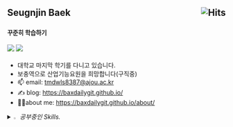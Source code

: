 
<h2>
  Seugnjin Baek
  <a href="https://seungjinbaek.notion.site/1b072c03b8ff44dc825d082f4fdb0e61?pvs=4"><img alt="Hits" src="https://hits.sh/github.com/BaxDailyGit.svg?view=today-total&style=for-the-badge&color=0d1117&labelColor=0d1117" align="right"/></a>
</h2>
<h3>
  <sup>
    <h4>꾸준히 학습하기</h4>
  </sup>
  <a href=""><img src="https://img.shields.io/badge/Resume-000000?style=flat-square&logo=notion&logoColor=white"/></a>
  <a href="https://baxdailygit.github.io/"><img src="https://img.shields.io/badge/Blog-171717?style=flat-square&logo=blogger&logoColor=white"/></a>
</h3>

-   대학교 마지막 학기를 다니고 있습니다.
-   보충역으로 산업기능요원을 희망합니다(구직중)
- 📫 email: tmdwls8387@ajou.ac.kr
- ✍️ blog: https://baxdailygit.github.io/
- 🙋‍♂️about me: https://baxdailygit.github.io/about/

<i>
<details>
<summary>
  <img src="https://raw.githubusercontent.com/Tarikul-Islam-Anik/Animated-Fluent-Emojis/master/Emojis/Hand%20gestures/Eyes.png" alt="Eyes" width="2%" /> 공부중인 Skills.
</summary>
   <br>

![MySQL](https://img.shields.io/badge/mysql-%2300f.svg?style=for-the-badge&logo=mysql&logoColor=white) ![java](https://img.shields.io/badge/Java-ED8B00?style=for-the-badge&logo=openjdk&logoColor=white)  ![spring](https://img.shields.io/badge/Spring-6DB33F?style=for-the-badge&logo=spring&logoColor=white) 

</details>

</i>
